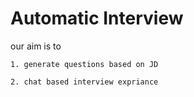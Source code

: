 # Automatic Interview
our aim is to

    1. generate questions based on JD

    2. chat based interview expriance
